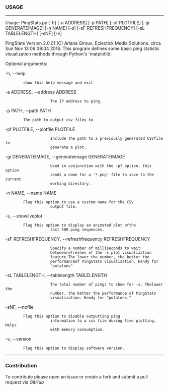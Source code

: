 ### USAGE

---

Usage: PingStats.py [-h] [-a ADDRESS] [-p PATH] [-pf PLOTFILE]
                    [-gi GENERATEIMAGE] [-n NAME] [-s] [-sF REFRESHFREQUENCY]
                    [-sL TABLELENGTH] [-sNF] [-v]


PingStats Version 2.0.01 (C) Ariana Giroux, Eclectick Media Solutions. circa
Sun Nov 13 06:39:04 2016. This program defines some basic ping statistic
visualization methods through Python's 'matplotlib'.


Optional arguments:

  -h, --help            

			show this help message and exit

  -a ADDRESS, --address ADDRESS

                        The IP address to ping.

  -p PATH, --path PATH  

			The path to output csv files to

  -pf PLOTFILE, --plotfile PLOTFILE

                        Include the path to a previously generated CSVfile to
                        generate a plot.

  -gi GENERATEIMAGE, --generateimage GENERATEIMAGE

                        Used in conjunction with the -pf option, this option
                        sends a name for a '*.png' file to save to the current
                        working directory.

  -n NAME, --name NAME 

			Flag this option to use a custom name for the CSV
                        output file.

  -s, --showliveplot    

			Flag this option to display an animated plot ofthe
                        last 500 ping sequences.

  -sF REFRESHFREQUENCY, --refreshfrequency REFRESHFREQUENCY

                        Specify a number of milliseconds to wait
                        betweenrefreshes of the -s plot visualization
                        feature.The lower the number, the better the
                        performanceof PingStats visualization. Handy for
                        "potatoes"

  -sL TABLELENGTH, --tablelength TABLELENGTH

                        The total number of pings to show for -s. Thelower the
                        number, the better the performance of PingStats
                        visualization. Handy for "potatoes."

  -sNF, --nofile        

			Flag this option to disable outputting ping
                        information to a csv file during live plotting. Helps
                        with memory consumption.

  -v, --version         

			Flag this option to display software version.

---

### Contribution

To contribute please open an issue or create a fork and submit a pull request
via *GitHub*
